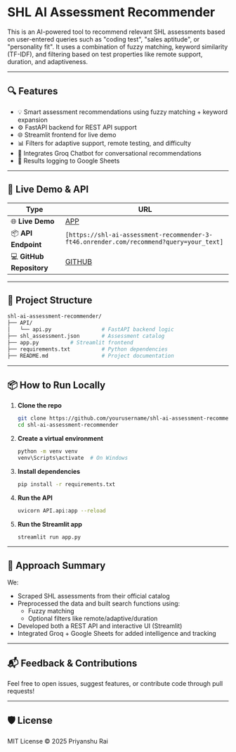 # SHL AI Assessment Recommender

This is an AI-powered tool to recommend relevant SHL assessments based on user-entered queries such as "coding test", "sales aptitude", or "personality fit". It uses a combination of fuzzy matching, keyword similarity (TF-IDF), and filtering based on test properties like remote support, duration, and adaptiveness.

---

## 🔍 Features

- 💡 Smart assessment recommendations using fuzzy matching + keyword expansion
- ⚙️ FastAPI backend for REST API support
- 🌐 Streamlit frontend for live demo
- 📊 Filters for adaptive support, remote testing, and difficulty
- 🧠 Integrates Groq Chatbot for conversational recommendations
- 📁 Results logging to Google Sheets

---

## 🚀 Live Demo & API

| Type              | URL                                              |
|-------------------|--------------------------------------------------|
| 🌐 **Live Demo**  | [APP](https://shl-ai-assessment-recommender-2-k52c.onrender.com)     |
| 📦 **API Endpoint** | `[https://shl-ai-assessment-recommender-3-ft46.onrender.com/recommend?query=your_text]` |
| 💻 **GitHub Repository** | [GITHUB](https://github.com/priyanshur785/SHL-AI-Assessment-Recommender.git) |


---

## 📂 Project Structure
```bash
shl-ai-assessment-recommender/
├── API/
│   └── api.py                # FastAPI backend logic
├── shl_assessment.json       # Assessment catalog
├── app.py          # Streamlit frontend
├── requirements.txt          # Python dependencies
├── README.md                 # Project documentation
```
---
## 📦 How to Run Locally


1. **Clone the repo**
   ```bash
   git clone https://github.com/yourusername/shl-ai-assessment-recommender.git
   cd shl-ai-assessment-recommender
   ```

2. **Create a virtual environment**
   ```bash
   python -m venv venv
   venv\Scripts\activate  # On Windows
   ```

3. **Install dependencies**
   ```bash
   pip install -r requirements.txt
   ```

4. **Run the API**
   ```bash
   uvicorn API.api:app --reload
   ```

5. **Run the Streamlit app**
   ```bash
   streamlit run app.py
   ```

---

## 🧠 Approach Summary

We:
- Scraped SHL assessments from their official catalog
- Preprocessed the data and built search functions using:
  - Fuzzy matching
  - Optional filters like remote/adaptive/duration
- Developed both a REST API and interactive UI (Streamlit)
- Integrated Groq + Google Sheets for added intelligence and tracking

---

## 📬 Feedback & Contributions

Feel free to open issues, suggest features, or contribute code through pull requests!

---

## 🛡️ License

MIT License © 2025 Priyanshu Rai
